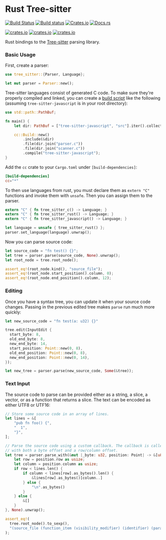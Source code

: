 # Rust Tree-sitter

[![Build Status](https://github.com/tree-sitter/tree-sitter/workflows/CI/badge.svg)](https://github.com/tree-sitter/tree-sitter/actions)
[![Build status](https://ci.appveyor.com/api/projects/status/vtmbd6i92e97l55w/branch/master?svg=true)](https://ci.appveyor.com/project/maxbrunsfeld/tree-sitter/branch/master)
[![Crates.io](https://img.shields.io/crates/v/tree-sitter.svg)](https://crates.io/crates/tree-sitter)
[![Docs.rs](https://docs.rs/tree-sitter/badge.svg)](https://docs.rs/tree-sitter)

[![crates.io](https://img.shields.io/crates/d/tree-sitter.svg)](https://crates.io/crates/tree-sitter)
[![crates.io](https://img.shields.io/crates/dr/tree-sitter.svg)](https://crates.io/crates/tree-sitter)
[![crates.io](https://img.shields.io/crates/dv/tree-sitter.svg)](https://crates.io/crates/tree-sitter)

Rust bindings to the [Tree-sitter][] parsing library.

### Basic Usage

First, create a parser:

```rust
use tree_sitter::{Parser, Language};

let mut parser = Parser::new();
```

Tree-sitter languages consist of generated C code. To make sure they're properly compiled and linked, you can create a [build script](https://doc.rust-lang.org/cargo/reference/build-scripts.html) like the following (assuming `tree-sitter-javascript` is in your root directory):

```rust
use std::path::PathBuf;

fn main() {
    let dir: PathBuf = ["tree-sitter-javascript", "src"].iter().collect();

    cc::Build::new()
        .include(&dir)
        .file(dir.join("parser.c"))
        .file(dir.join("scanner.c"))
        .compile("tree-sitter-javascript");
}
```

Add the `cc` crate to your `Cargo.toml` under `[build-dependencies]`:

```toml
[build-dependencies]
cc="*"
```

To then use languages from rust, you must declare them as `extern "C"` functions and invoke them with `unsafe`. Then you can assign them to the parser.

```rust
extern "C" { fn tree_sitter_c() -> Language; }
extern "C" { fn tree_sitter_rust() -> Language; }
extern "C" { fn tree_sitter_javascript() -> Language; }

let language = unsafe { tree_sitter_rust() };
parser.set_language(language).unwrap();
```

Now you can parse source code:

```rust
let source_code = "fn test() {}";
let tree = parser.parse(source_code, None).unwrap();
let root_node = tree.root_node();

assert_eq!(root_node.kind(), "source_file");
assert_eq!(root_node.start_position().column, 0);
assert_eq!(root_node.end_position().column, 12);
```

### Editing

Once you have a syntax tree, you can update it when your source code changes. Passing in the previous edited tree makes `parse` run much more quickly:

```rust
let new_source_code = "fn test(a: u32) {}"

tree.edit(InputEdit {
  start_byte: 8,
  old_end_byte: 8,
  new_end_byte: 14,
  start_position: Point::new(0, 8),
  old_end_position: Point::new(0, 8),
  new_end_position: Point::new(0, 14),
});

let new_tree = parser.parse(new_source_code, Some(&tree));
```

### Text Input

The source code to parse can be provided either as a string, a slice, a vector, or as a function that returns a slice. The text can be encoded as either UTF8 or UTF16:

```rust
// Store some source code in an array of lines.
let lines = &[
    "pub fn foo() {",
    "  1",
    "}",
];

// Parse the source code using a custom callback. The callback is called
// with both a byte offset and a row/column offset.
let tree = parser.parse_with(&mut |_byte: u32, position: Point| -> &[u8] {
    let row = position.row as usize;
    let column = position.column as usize;
    if row < lines.len() {
        if column < lines[row].as_bytes().len() {
            &lines[row].as_bytes()[column..]
        } else {
            "\n".as_bytes()
        }
    } else {
        &[]
    }
}, None).unwrap();

assert_eq!(
  tree.root_node().to_sexp(),
  "(source_file (function_item (visibility_modifier) (identifier) (parameters) (block (number_literal))))"
);
```

[tree-sitter]: https://github.com/tree-sitter/tree-sitter
